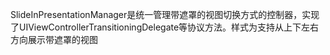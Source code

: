 SlideInPresentationManager是统一管理带遮罩的视图切换方式的控制器，实现了UIViewControllerTransitioningDelegate等协议方法。样式为支持从上下左右方向展示带遮罩的视图
